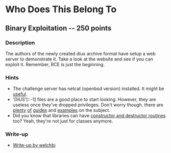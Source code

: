 # Who Does This Belong To

## Binary Exploitation -- 250 points

### Description

The authors of the newly created dius archive format have setup a web server to demonstrate it. Take a look at the website and see if you can exploit it. Remember, RCE is just the beginning.

### Hints

* The challenge server has netcat (openbsd version) installed. It might be [useful](http://pentestmonkey.net/cheat-sheet/shells/reverse-shell-cheat-sheet).
* 'DIUS'[::-1] files are a good place to start looking. However, they are useless once they've dropped privileges. Don't worry though, there are [plenty](https://jlajara.gitlab.io/posts/2019/06/15/Privesc_Ret2libc_ASLR_64.html) [of](https://recipeforroot.com/suid-binaries/) [guides](https://lwn.net/Articles/250468/) and [examples](https://git.zx2c4.com/calibre-mount-helper-exploit/about/) on the subject.
* Did you know that libraries can have [constructor and destructor routines](http://www.faqs.org/docs/Linux-HOWTO/Program-Library-HOWTO.html#INIT-AND-CLEANUP) too? Yeah, they're not just for classes anymore.


### Write-up

- [Write-up by welchbj](https://github.com/welchbj/ctf/tree/master/writeups/2020/CyberStakes/who-does-this-belong-to)
